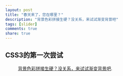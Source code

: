 ```yaml
---
layout: post
title: "春天来了，您在哪里？"
description: "背景色彩拼接生硬？没关系，来试试渐变背景吧"
tags: [slider]
comments: true
share: true
---
```


## CSS3的第一次尝试
<figure>
    <a href="http://www.paipai.com/promote/2013/pro3_main.shtml"><img src="{{ site.url }}/img/ctll.jpg" alt=""></a>
    <figcaption><a href="http://www.paipai.com/promote/2013/pro3_main.shtml" title="背景色彩拼接生硬？没关系，来试试渐变背景吧">背景色彩拼接生硬？没关系，来试试渐变背景吧</a>.</figcaption>
</figure>
